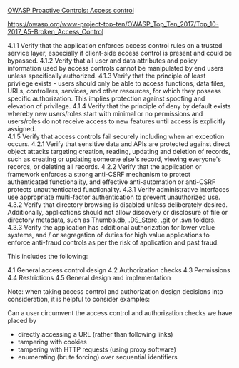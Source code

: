 [OWASP Proactive Controls: Access control](https://owasp.org/www-project-proactive-controls/v3/en/c7-enforce-access-controls)

https://owasp.org/www-project-top-ten/OWASP_Top_Ten_2017/Top_10-2017_A5-Broken_Access_Control




4.1.1	Verify that the application enforces access control rules on a trusted service layer, especially if client-side access control is present and could be bypassed.
4.1.2	Verify that all user and data attributes and policy information used by access controls cannot be manipulated by end users unless specifically authorized.
4.1.3	Verify that the principle of least privilege exists - users should only be able to access functions, data files, URLs, controllers, services, and other resources, for which they possess specific authorization. This implies protection against spoofing and elevation of privilege. 
4.1.4	Verify that the principle of deny by default exists whereby new users/roles start with minimal or no permissions and users/roles do not receive access to new features until access is explicitly assigned.  
4.1.5	Verify that access controls fail securely including when an exception occurs. 
4.2.1	Verify that sensitive data and APIs are protected against direct object attacks targeting creation, reading, updating and deletion of records, such as creating or updating someone else's record, viewing everyone's records, or deleting all records.
4.2.2	Verify that the application or framework enforces a strong anti-CSRF mechanism to protect authenticated functionality, and effective anti-automation or anti-CSRF protects unauthenticated functionality.
4.3.1	Verify administrative interfaces use appropriate multi-factor authentication to prevent unauthorized use.
4.3.2	Verify that directory browsing is disabled unless deliberately desired. Additionally, applications should not allow discovery or disclosure of file or directory metadata, such as Thumbs.db, .DS_Store, .git or .svn folders.
4.3.3	Verify the application has additional authorization  for lower value systems, and / or segregation of duties for high value applications to enforce anti-fraud controls as per the risk of application and past fraud.



This includes the following:

4.1 General access control design
4.2 Authorization checks
4.3 Permissions
4.4 Restrictions
4.5 General design and implementation


Note: when taking access control and authorization design decisions into consideration, it is helpful to consider examples:

Can a user circumvent the access control and authorization checks we have placed by
- directly accessing a URL (rather than following links)
- tampering with cookies
- tampering with HTTP requests (using proxy software)
- enumerating (brute forcing) over sequential identifiers

